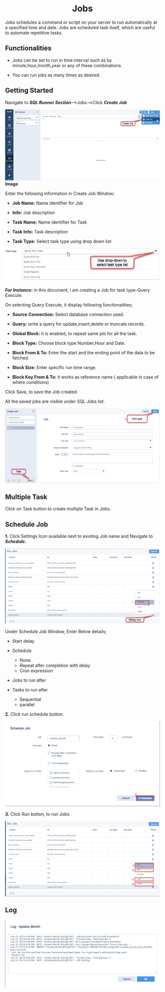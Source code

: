 

<h1><center>Jobs</center></h1>

Jobs schedules a command or script on your server to run automatically at a specified time and date. Jobs are scheduled task itself, which are useful to automate repetitive tasks.

## Functionalities

- Jobs can be set to run in time interval such as by minute,hour,month,year or any of these combinations.

- You can run jobs as many times as desired.

## Getting Started

Navigate to ***SQL Runner Section***-->Jobs-->Click ***Create Job***

![enter image description here](https://raw.githubusercontent.com/sv18042016/fp1/master/images/New_version5/TD_JOBS_IMAGE1.png)
 **Image**
 
 Enter the following information in Create Job Window;
 
 - **Job Name:** Name identifier for Job
 
 - **Info:** Job description
 
 - **Task Name:** Name identifier for Task
 
 - **Task Info:** Task description
 
 - **Task Type:** Select task type using drop down list

 ![enter image description here](https://raw.githubusercontent.com/sv18042016/fp1/23513febf6e72c734c80e805c286346a21504fb4/images/New_version5/TD_JOBS_IMAGE2.png)
  
***For Instance:*** in this document, i am creating a Job for task type-Query Execute.

On selecting Query Execute, it display following functionalities;

- **Source Connection:** Select database connection used.

- **Query:** write a query for update,insert,delete or truncate records.

- **Global Block:** it is enabled, to repeat same job for all the task.

- **Block Type:** Choose block type Number,Hour and Date.

- **Block From & To:**  Enter the start and the ending point of the data to be fetched.

- **Block Size:** Enter specific run time range.

- **Block Key From & To:** it works as reference name ( applicable in case of where conditions)

Click Save, to save the Job created.

All the saved jobs are visible under SQL Jobs list.

![enter image description here](https://raw.githubusercontent.com/sv18042016/fp1/b679c7e6d82f09c9795d0fc4c32bbe7ef5430c8d/images/New_version5/TD_JOBS_IMAGE3.png)

## Multiple Task

Click on Task button to create multiple Task in Jobs.

## Schedule Job

**1.** Click Settings Icon available next to existing Job name and Navigate to ***Schedule.***

![enter image description here](https://raw.githubusercontent.com/sv18042016/fp1/47f6e0897c275693ef1c3b372f71f513751c8641/images/New_version5/TD_JOBS_IMAGE4.png)

Under Schedule Job Window, Enter Below details;

- Start delay

- Schedule 
   - None
   - Repeat after completion with delay
   - Cron expression
   
 - Jobs to run after
 - Tasks to run after
     - Sequential
     - parallel
     
**2.**  Click run schedule button.

![Image 5](https://raw.githubusercontent.com/sv18042016/fp1/47f6e0897c275693ef1c3b372f71f513751c8641/images/New_version5/TD_JOBS_IMAGE5.png)

**3.** Click Run button, to run Jobs.

![Image 6](https://raw.githubusercontent.com/sv18042016/fp1/55af9eb09c6a72584a5902b13b37994e4d3dc29d/images/New_version5/TD_JOBS_IMAGE6.png)

## Log

![Image](https://raw.githubusercontent.com/sv18042016/fp1/master/images/New_version5/TD_JOBS_IMAGE7.png)
<!--stackedit_data:
eyJoaXN0b3J5IjpbLTEwNTA3NjMwNzYsLTEwNzM4Nzk3NDVdfQ
==
-->